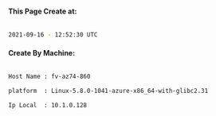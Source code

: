 
   
#### This Page Create at:

```bash

2021-09-16 - 12:52:30 UTC

```

#### Create By Machine:

```bash

Host Name : fv-az74-860

platform  : Linux-5.8.0-1041-azure-x86_64-with-glibc2.31

Ip Local  : 10.1.0.128

```

